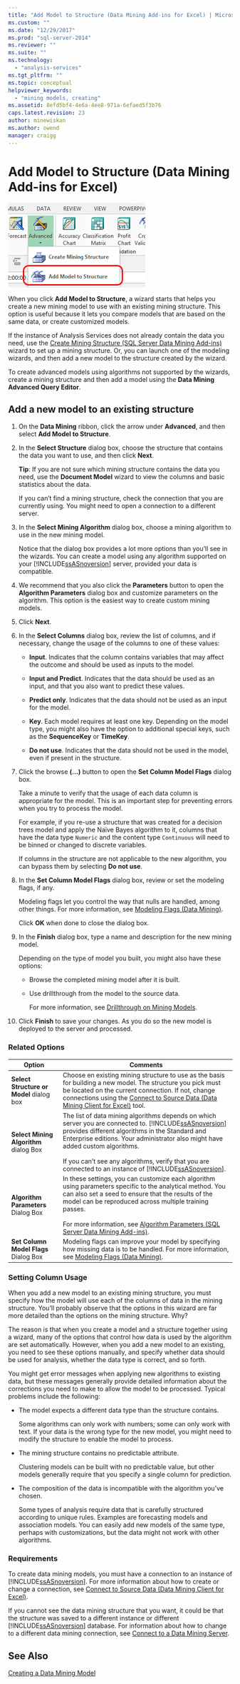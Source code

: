 ```yaml
---
title: "Add Model to Structure (Data Mining Add-ins for Excel) | Microsoft Docs"
ms.custom: ""
ms.date: "12/29/2017"
ms.prod: "sql-server-2014"
ms.reviewer: ""
ms.suite: ""
ms.technology: 
  - "analysis-services"
ms.tgt_pltfrm: ""
ms.topic: conceptual
helpviewer_keywords: 
  - "mining models, creating"
ms.assetid: 8efd5bf4-4e6a-4ee8-971a-6efaed5f3b76
caps.latest.revision: 23
author: minewiskan
ms.author: owend
manager: craigg
---
```

# Add Model to Structure (Data Mining Add-ins for Excel)
  ![Add Model to Structure button](media/dmc-addmodel.gif "Add Model to Structure button")  
  
 When you click **Add Model to Structure**, a wizard starts that helps you create a new mining model to use with an existing mining structure. This option is useful because it lets you compare models that are based on the same data, or create customized models.  
  
 If the instance of Analysis Services does not already contain the data you need, use the [Create Mining Structure &#40;SQL Server Data Mining Add-ins&#41;](create-mining-structure-sql-server-data-mining-add-ins.md) wizard to set up a mining structure. Or, you can launch one of the modeling wizards, and then add a new model to the structure created by the wizard.  
  
 To create advanced models using algorithms not supported by the wizards, create a mining structure and then add a model using the **Data Mining Advanced Query Editor**.  
  
## Add a new model to an existing structure  
  
1.  On the **Data Mining** ribbon, click the arrow under **Advanced**, and then select **Add Model to Structure**.  
  
2.  In the **Select Structure** dialog box, choose the structure that contains the data you want to use, and then click **Next**.  
  
     **Tip**: If you are not sure which mining structure contains the data you need, use the **Document Model** wizard to view the columns and basic statistics about the data.  
  
     If you can’t find a mining structure, check the connection that you are currently using. You might need to open a connection to a different server.  
  
3.  In the **Select Mining Algorithm** dialog box, choose a mining algorithm to use in the new mining model.  
  
     Notice that the dialog box provides a lot more options than you’ll see in the wizards. You can create a model using any algorithm supported on your [!INCLUDE[ssASnoversion](../includes/ssasnoversion-md.md)] server, provided your data is compatible.  
  
4.  We recommend that you also click the **Parameters** button to open the **Algorithm Parameters** dialog box and customize parameters on the algorithm. This option is the easiest way to create custom mining models.  
  
5.  Click **Next**.  
  
6.  In the **Select Columns** dialog box, review the list of columns, and if necessary, change the usage of the columns to one of these values:  
  
    -   **Input**. Indicates that the column contains variables that may affect the outcome and should be used as inputs to the model.  
  
    -   **Input and Predict**. Indicates that the data should be used as an input, and that you also want to predict these values.  
  
    -   **Predict only**. Indicates that the data should not be used as an input for the model.  
  
    -   **Key**. Each model requires at least one key. Depending on the model type, you might also have the option to additional special keys, such as the **SequenceKey** or **TimeKey**.  
  
    -   **Do not use**. Indicates that the data should not be used in the model, even if present in the structure.  
  
7.  Click the browse **(…)** button to open the **Set Column Model Flags** dialog box.  
  
     Take a minute to verify that the usage of each data column is appropriate for the model. This is an important step for preventing errors when you try to process the model.  
  
     For example, if you re-use a structure that was created for a decision trees model and apply the Naïve Bayes algorithm to it, columns that have the data type `Numeric` and the content type `Continuous` will need to be binned or changed to discrete variables.  
  
     If columns in the structure are not applicable to the new algorithm, you can bypass them by selecting **Do not use**.  
  
8.  In the **Set Column Model Flags** dialog box, review or set the modeling flags, if any.  
  
     Modeling flags let you control the way that nulls are handled, among other things. For more information, see [Modeling Flags &#40;Data Mining&#41;](data-mining/modeling-flags-data-mining.md).  
  
     Click **OK** when done to close the dialog box.  
  
9. In the **Finish** dialog box, type a name and description for the new mining model.  
  
     Depending on the type of model you built, you might also have these options:  
  
    -   Browse the completed mining model after it is built.  
  
    -   Use drillthrough from the model to the source data.  
  
         For more information, see [Drillthrough on Mining Models](data-mining/drillthrough-on-mining-models.md).  
  
10. Click **Finish** to save your changes. As you do so the new model is deployed to the server and processed.  
  
### Related Options  
  
|Option|Comments|  
|------------|--------------|  
|**Select Structure or Model** dialog box|Choose en existing mining structure to use as the basis for building a new model.  The structure you pick must be located on the current connection. If not, change connections using the [Connect to Source Data &#40;Data Mining Client for Excel&#41;](connect-to-source-data-data-mining-client-for-excel.md) tool.|  
|**Select Mining Algorithm** dialog Box|The list of data mining algorithms depends on which server you are connected to. [!INCLUDE[ssASnoversion](../includes/ssasnoversion-md.md)] provides different algorithms in the Standard and Enterprise editions. Your administrator also might have added custom algorithms.<br /><br /> If you can’t see any algorithms, verify that you are connected to an instance of [!INCLUDE[ssASnoversion](../includes/ssasnoversion-md.md)].|  
|**Algorithm Parameters** Dialog Box|In these settings, you can customize each algorithm using parameters specific to the analytical method. You can also set a seed to ensure that the results of the model can be reproduced across multiple training passes.<br /><br /> For more information, see [Algorithm Parameters &#40;SQL Server Data Mining Add-ins&#41;](algorithm-parameters-sql-server-data-mining-add-ins.md).|  
|**Set Column Model Flags** Dialog Box|Modeling flags can improve your model by specifying how missing data is to be handled. For more information, see [Modeling Flags &#40;Data Mining&#41;](data-mining/modeling-flags-data-mining.md).|  
  
###  <a name="Bkmk_mdlcolumn"></a> Setting Column Usage  
 When you add a new model to an existing mining structure, you must specify how the model will use each of the columns of data in the mining structure. You’ll probably observe that the options in this wizard are far more detailed than the options on the mining structure. Why?  
  
 The reason is that when you create a model and a structure together using a wizard, many of the options that control how data is used by the algorithm are set automatically. However, when you add a new model to an existing, you need to see these options manually, and specify whether data should be used for analysis, whether the data type is correct, and so forth.  
  
 You might get error messages when applying new algorithms to existing data, but these messages generally provide detailed information about the corrections you need to make to allow the model to be processed. Typical problems include the following:  
  
-   The model expects a different data type than the structure contains.  
  
     Some algorithms can only work with numbers; some can only work with text. If your data is the wrong type for the new model, you might need to modify the structure to enable the model to process.  
  
-   The mining structure contains no predictable attribute.  
  
     Clustering models can be built with no predictable value, but other models generally require that you specify a single column for prediction.  
  
-   The composition of the data is incompatible with the algorithm you’ve chosen.  
  
     Some types of analysis require data that is carefully structured according to unique rules. Examples are forecasting models and association models. You can easily add new models of the same type, perhaps with customizations, but the data might not work with other algorithms.  
  
### Requirements  
 To create data mining models, you must have a connection to an instance of [!INCLUDE[ssASnoversion](../includes/ssasnoversion-md.md)]. For more information about how to create or change a connection, see [Connect to Source Data &#40;Data Mining Client for Excel&#41;](connect-to-source-data-data-mining-client-for-excel.md).  
  
 If you cannot see the data mining structure that you want, it could be that the structure was saved to a different instance or different [!INCLUDE[ssASnoversion](../includes/ssasnoversion-md.md)] database. For information about how to change to a different data mining connection, see [Connect to a Data Mining Server](connect-to-a-data-mining-server.md).  
  
## See Also  
 [Creating a Data Mining Model](creating-a-data-mining-model.md)   
